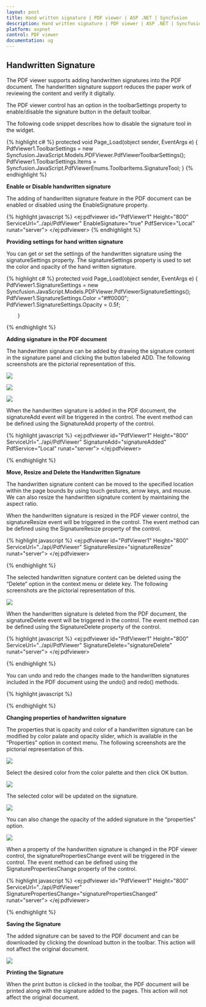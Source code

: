 ```yaml
---
layout: post
title: Hand written signature | PDF viewer | ASP .NET | Syncfusion
description: Hand written signature | PDF viewer | ASP .NET | Syncfusion
platform: aspnet
control: PDF viewer
documentation: ug
---
```


## Handwritten Signature

The PDF viewer supports  adding handwritten signatures into the PDF document. The handwritten signature support reduces the paper work of reviewing the content and verify it digitally. 

The PDF viewer control has an option in the toolbarSettings property to enable/disable the signature button in the default toolbar. 

The following code snippet describes how to disable the signature tool in the widget.

{% highlight c# %}
protected void Page_Load(object sender, EventArgs e)
        {
            PdfViewer1.ToolbarSettings = new Syncfusion.JavaScript.Models.PDFViewer.PdfViewerToolbarSettings();
            PdfViewer1.ToolbarSettings.Items = Syncfusion.JavaScript.PdfViewerEnums.ToolbarItems.SignatureTool;
        }
{% endhighlight %}

**Enable or Disable handwritten signature**

The adding of handwritten signature feature in the PDF document can be enabled or disabled using the EnableSignature property.

{% highlight javascript %}
<ej:pdfviewer id="PdfViewer1" Height="800"  
            ServiceUrl="../api/PdfViewer" EnableSignature="true"
            PdfService="Local"
            runat="server">
        </ej:pdfviewer>
{% endhighlight %}

**Providing settings for hand written signature**

You can get or set the settings of the handwritten signature using the signatureSettings property. The signatureSettings property is used to set the color and opacity of the hand written signature.

{% highlight c# %}
 protected void Page_Load(object sender, EventArgs e)
        {
            PdfViewer1.SignatureSettings = new Syncfusion.JavaScript.Models.PDFViewer.PdfViewerSignatureSettings();
            PdfViewer1.SignatureSettings.Color ="#ff0000";
            PdfViewer1.SignatureSettings.Opacity = 0.5f;

        }
{% endhighlight %}

**Adding signature in the PDF document**

The handwritten signature can be added by drawing the signature content in the signature panel and clicking the button labeled ADD. The following screenshots are the pictorial representation of this.

![](Signature_images/Signature_img1.png)

![](Signature_images/Signature_img2.png)

![](Signature_images/Signature_img3.png)

When the handwritten signature is added in the PDF document, the signatureAdd event will be triggered in the control. The event method can be defined using the SignatureAdd property of the control.

{% highlight javascript %}
<ej:pdfviewer id="PdfViewer1" Height="800"  
            ServiceUrl="../api/PdfViewer" SignatureAdd="signatureAdded"
            PdfService="Local"
            runat="server">
        </ej:pdfviewer>
<script type="text/javascript">
        function signatureAdded (args) {
            alert("A hand written signature is added in the PDF document”);
        }
</script>
{% endhighlight %}

**Move, Resize and Delete the Handwritten Signature**

The handwritten signature content can be moved to the specified location within the page bounds by using touch gestures, arrow keys, and mouse. We can also resize the handwritten signature content by maintaining the aspect ratio.

When the handwritten signature is resized in the PDF viewer control, the signatureResize event will be triggered in the control. The event method can be defined using the SignatureResize property of the control.

{% highlight javascript %}
<ej:pdfviewer id="PdfViewer1" Height="800"  
            ServiceUrl="../api/PdfViewer" SignatureResize="signatureResize"
            runat="server">
        </ej:pdfviewer>
<script type="text/javascript">
        function signatureResize (args) {
            alert("A hand written signature is resized in the PDF viewer control”);
        }
</script>
{% endhighlight %}

The selected handwritten signature content can be deleted using the “Delete” option in the context menu or delete key. The following screenshots are the pictorial representation of this.

![](Signature_images/Signature_img4.png)     

When the handwritten signature is deleted from the PDF document, the signatureDelete event will be triggered in the control. The event method can be defined using the SignatureDelete property of the control.       

{% highlight javascript %}
<ej:pdfviewer id="PdfViewer1" Height="800"  
            ServiceUrl="../api/PdfViewer" SignatureDelete="signatureDelete"
            runat="server">
        </ej:pdfviewer>
<script type="text/javascript">
        function signatureDelete (args) {
            alert("A hand written signature is removed from the PDF document”);
        }
</script>
{% endhighlight %}

You can undo and redo the changes made to the handwritten signatures included in the PDF document using the undo() and redo() methods. 

{% highlight javascript %}
<script type="text/javascript">
    function undoChanges() {
        $(“#pdfviewer”).data(“ejPdfViewer”).undo();
    }
    function redoChanges() {
        $(“#pdfviewer”).data(“ejPdfViewer”).redo();
    }
</script>
{% endhighlight %}

**Changing properties of handwritten signature**

The properties that is opacity and color of a handwritten signature can be modified by color palate and opacity slider, which is available in the “Properties” option in context menu. The following screenshots are the pictorial representation of this.

![](Signature_images/Signature_img5.png)      

Select the desired color from the color palette and then click OK button.

![](Signature_images/Signature_img6.png)  

The selected color will be updated on the signature.

![](Signature_images/Signature_img7.png)  

You can also change the opacity of the added signature in the “properties” option.

![](Signature_images/Signature_img8.png)  

When a property of the handwritten signature is changed in the PDF viewer control, the signaturePropertiesChange event will be triggered in the control. The event method can be defined using the SignaturePropertiesChange property of the control.

{% highlight javascript %}
<ej:pdfviewer id="PdfViewer1" Height="800"  
            ServiceUrl="../api/PdfViewer" SignaturePropertiesChange="signaturePropertiesChanged"
            runat="server">
        </ej:pdfviewer>
<script type="text/javascript">
        function signaturePropertiesChanged(args) {
            alert("A property of the hand written signature is changed in the PDF viewer control”);
        }
</script>
{% endhighlight %}

**Saving the Signature**

The added signature can be saved to the PDF document and can be downloaded by clicking the download button in the toolbar. This action will not affect the original document.

![](Signature_images/Signature_img9.png) 

**Printing the Signature**

When the print button is clicked in the toolbar, the PDF document will be printed along with the signature added to the pages. This action will not affect the original document.

